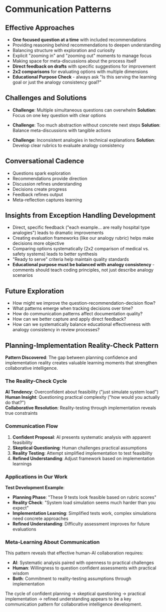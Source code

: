 # Communication Patterns

## Effective Approaches
- **One focused question at a time** with included recommendations
- Providing reasoning behind recommendations to deepen understanding
- Balancing structure with exploration and curiosity
- Explicit "zooming in" and "zooming out" moments to manage focus
- Making space for meta-discussions about the process itself
- **Direct feedback on drafts** with specific suggestions for improvement
- **2x2 comparisons** for evaluating options with multiple dimensions
- **Educational Purpose Check** - always ask "Is this serving the learning goal or just the analogy consistency goal?"

## Challenges and Solutions
- **Challenge**: Multiple simultaneous questions can overwhelm
  **Solution**: Focus on one key question with clear options
  
- **Challenge**: Too much abstraction without concrete next steps
  **Solution**: Balance meta-discussions with tangible actions
  
- **Challenge**: Inconsistent analogies in technical explanations
  **Solution**: Develop clear rubrics to evaluate analogy consistency

## Conversational Cadence
- Questions spark exploration
- Recommendations provide direction
- Discussion refines understanding
- Decisions create progress
- Feedback refines output
- Meta-reflection captures learning

## Insights from Exception Handling Development
- Direct, specific feedback ("each example... are really hospital type analogies") leads to dramatic improvements
- Creating evaluation frameworks (like our analogy rubric) helps make decisions more objective
- Comparing options systematically (2x2 comparison of medical vs. safety systems) leads to better synthesis
- "Ready to serve" criteria help maintain quality standards
- **Educational purpose must be balanced with analogy consistency** - comments should teach coding principles, not just describe analogy scenarios

## Future Exploration
- How might we improve the question-recommendation-decision flow?
- What patterns emerge when tracking decisions over time?
- How do communication patterns affect documentation quality?
- How can we better capture and apply direct feedback?
- How can we systematically balance educational effectiveness with analogy consistency in review processes?

## Planning-Implementation Reality-Check Pattern

**Pattern Discovered**: The gap between planning confidence and implementation reality creates valuable learning moments that strengthen collaborative intelligence.

### The Reality-Check Cycle

**AI Tendency**: Overconfident about feasibility ("just simulate system load")  
**Human Insight**: Questioning practical complexity ("how would you actually do that?")  
**Collaborative Resolution**: Reality-testing through implementation reveals true constraints

### Communication Flow

1. **Confident Proposal**: AI presents systematic analysis with apparent feasibility
2. **Skeptical Questioning**: Human challenges practical assumptions 
3. **Reality Testing**: Attempt simplified implementation to test feasibility
4. **Refined Understanding**: Adjust framework based on implementation learnings

### Applications in Our Work

**Test Development Example**:
- **Planning Phase**: "These 9 tests look feasible based on rubric scores"
- **Reality Check**: "System load simulation seems much harder than you expect"
- **Implementation Learning**: Simplified tests work, complex simulations need concrete approaches
- **Refined Understanding**: Difficulty assessment improves for future evaluations

### Meta-Learning About Communication

This pattern reveals that effective human-AI collaboration requires:
- **AI**: Systematic analysis paired with openness to practical challenges
- **Human**: Willingness to question confident assessments with practical wisdom
- **Both**: Commitment to reality-testing assumptions through implementation

The cycle of confident planning → skeptical questioning → practical implementation → refined understanding appears to be a key communication pattern for collaborative intelligence development.